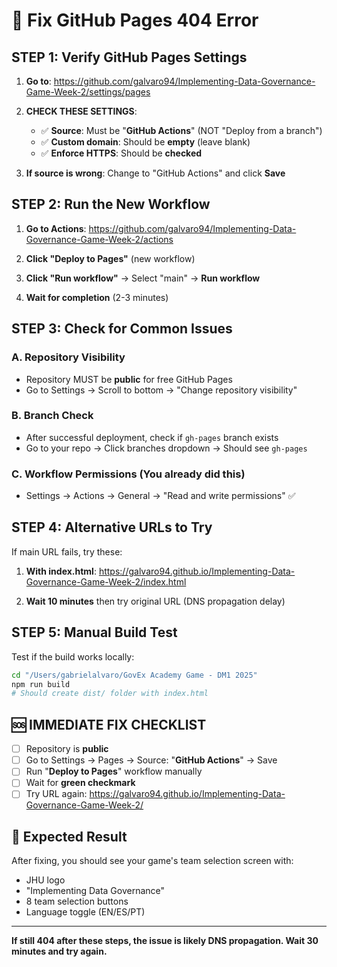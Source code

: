 # 🚨 Fix GitHub Pages 404 Error

## **STEP 1: Verify GitHub Pages Settings**

1. **Go to**: https://github.com/galvaro94/Implementing-Data-Governance-Game-Week-2/settings/pages

2. **CHECK THESE SETTINGS**:
   - ✅ **Source**: Must be "**GitHub Actions**" (NOT "Deploy from a branch")
   - ✅ **Custom domain**: Should be **empty** (leave blank)
   - ✅ **Enforce HTTPS**: Should be **checked**

3. **If source is wrong**: Change to "GitHub Actions" and click **Save**

## **STEP 2: Run the New Workflow**

1. **Go to Actions**: https://github.com/galvaro94/Implementing-Data-Governance-Game-Week-2/actions

2. **Click "Deploy to Pages"** (new workflow)

3. **Click "Run workflow"** → Select "main" → **Run workflow**

4. **Wait for completion** (2-3 minutes)

## **STEP 3: Check for Common Issues**

### **A. Repository Visibility**
- Repository MUST be **public** for free GitHub Pages
- Go to Settings → Scroll to bottom → "Change repository visibility"

### **B. Branch Check**
- After successful deployment, check if `gh-pages` branch exists
- Go to your repo → Click branches dropdown → Should see `gh-pages`

### **C. Workflow Permissions** (You already did this)
- Settings → Actions → General → "Read and write permissions" ✅

## **STEP 4: Alternative URLs to Try**

If main URL fails, try these:

1. **With index.html**: https://galvaro94.github.io/Implementing-Data-Governance-Game-Week-2/index.html

2. **Wait 10 minutes** then try original URL (DNS propagation delay)

## **STEP 5: Manual Build Test**

Test if the build works locally:

```bash
cd "/Users/gabrielalvaro/GovEx Academy Game - DM1 2025"
npm run build
# Should create dist/ folder with index.html
```

## **🆘 IMMEDIATE FIX CHECKLIST**

- [ ] Repository is **public**
- [ ] Go to Settings → Pages → Source: "**GitHub Actions**" → Save
- [ ] Run "**Deploy to Pages**" workflow manually
- [ ] Wait for **green checkmark**
- [ ] Try URL again: https://galvaro94.github.io/Implementing-Data-Governance-Game-Week-2/

## **🎯 Expected Result**

After fixing, you should see your game's team selection screen with:
- JHU logo
- "Implementing Data Governance"
- 8 team selection buttons
- Language toggle (EN/ES/PT)

---

**If still 404 after these steps, the issue is likely DNS propagation. Wait 30 minutes and try again.**